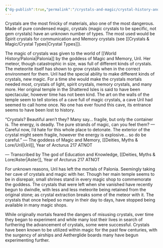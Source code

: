 ```yaml
---
{"dg-publish":true,"permalink":"/crystals-and-magic/crystal-history-and-general-information/"}
---
```



Crystals are the most finicky of materials, also one of the most dangerous. Made of pure condensed magic, crystals (magic crystals to be specific, not gem crystals) have an unknown number of types. The most used would be Spirit crystals for communication and Memory crystals (see [[Crystals & Magic/Crystal Types\|Crystal Types]]).

The magic of crystals was given to the world of [[World History/Palonia\|Palonia]] by the goddess of Magic and Memory, Uril. Her meteor, though catastrophic in size, was full of different kinds of crystals. The meteorite itself has shown to grow crystals when in the correct environment for them. Uril had the special ability to make different kinds of crystals, new magic. For a time she would make the crystals mortals needed most, crystals of light, spirit crystals, memory crystals, and many more. Her original temple in the Shattered Isles is said to have been spectacular, however time has not been kind. The art on the walls of the temple seem to tell stories of a cave full of magic crystals, a cave Uril had seemed to call home once. No one has ever found this cave, its entrance seems to have been lost to history.


“Crystals? Beautiful aren’t they? Many say… fragile, but only the container is. The energy, is deadly. The pure strands of magic, can you feel them? — Careful now, I’d hate for this whole place to detonate. The exterior of the crystal might seem fragile, however the energy is explosive… so do be careful.” — The goddess of Magic and Memory, [[Deities, Myths & Lore/Uril\|Uril]], Year of Arcturus 217 ATNOT

— Transcribed by The god of Education and Knowledge, [[Deities, Myths & Lore/Aster\|Aster]], Year of Arcturus 217 ATNOT


For unknown reasons, Uril has left the mortals of Palonia. Seemingly taking her cave of crystals and magic with her. Though her main temple seems to be in disrepair, small shrines stand in every magic shop to commemorate the goddess. The crystals that were left when she vanished have recently begun to dwindle, with less and less meteorite being retained from the original stone; as crystal extraction breaks some of the meteor with it. The crystals that once helped so many in their day to days, have stopped being available in many magic shops.

While originally mortals feared the dangers of misusing crystals, over time they began to experiment and while many lost their lives in search of furthering the advancement of crystals, some were successful. Crystals have been known to be utilized within magic for the past few centuries, with the surgency of airships and Aetherglide boards many have begun experimenting further.
